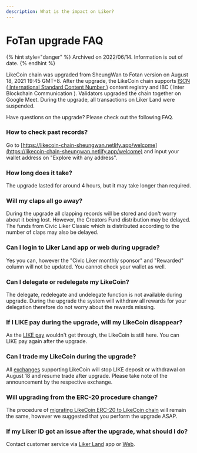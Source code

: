 ```yaml
---
description: What is the impact on Liker?
---
```


# FoTan upgrade FAQ

{% hint style="danger" %}
Archived on 2022/06/14. Information is out of date.
{% endhint %}

LikeCoin chain was upgraded from SheungWan to Fotan version on August 18, 2021 19:45 GMT+8. After the upgrade, the LikeCoin chain supports [ISCN ( International Standard Content Number )](../../developer/iscn/) content registry and IBC ( Inter Blockchain Communication ). Validators upgraded the chain together on Google Meet. During the upgrade, all transactions on Liker Land were suspended.&#x20;

Have questions on the upgrade? Please check out the following FAQ.

### How to check past records?

Go to [https://likecoin-chain-sheungwan.netlify.app/welcome](https://likecoin-chain-sheungwan.netlify.app/welcome) and input your wallet address on "Explore with any address".

### How long does it take?

The upgrade lasted for around 4 hours, but it may take longer than required.

### Will my claps all go away?

During the upgrade all clapping records will be stored and don't worry about it being lost. However, the Creators Fund distribution may be delayed. The funds from Civic Liker Classic which is distributed according to the number of claps may also be delayed.

### Can I login to Liker Land app or web during upgrade?

Yes you can, however the "Civic Liker monthly sponsor" and "Rewarded" column will not be updated. You cannot check your wallet as well.

### Can I delegate or redelegate my LikeCoin?

The delegate, redelegate and undelegate function is not available during upgrade. During the upgrade the system will withdraw all rewards for your delegation therefore do not worry about the rewards missing.

### If I LIKE pay during the upgrade, will my LikeCoin disappear?

As the [LIKE pay](like-pay.md) wouldn't get through, the LikeCoin is still here. You can LIKE pay again after the upgrade.

### Can I trade my LikeCoin during the upgrade?

All [exchanges](../trade/) supporting LikeCoin will stop LIKE deposit or withdrawal on August 18 and resume trade after upgrade. Please take note of the announcement by the respective exchange.

### Will upgrading from the ERC-20 procedure change?

The procedure of [migrating LikeCoin ERC-20 to LikeCoin chain](migration/) will remain the same, however we suggested that you perform the upgrade ASAP.

### If my Liker ID got an issue after the upgrade, what should I do?

Contact customer service via [Liker Land](https://liker.land/getapp) app or [Web](https://liker.land/).
